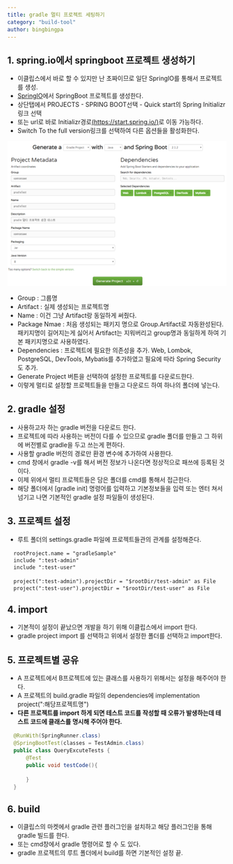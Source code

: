 ```yaml
---
title: gradle 멀티 프로젝트 세팅하기
category: "build-tool"
author: bingbingpa
---
```


## 1. spring.io에서 springboot 프로젝트 생성하기

- 이클립스에서 바로 할 수 있지만 난 초짜이므로 일단 SpringIO를 통해서 프로젝트를 생성.
- [SpringIO](http://spring.io/)에서 SpringBoot 프로젝트를 생성한다.
- 상단탭에서 PROJECTS - SPRING BOOT선택 - Quick start의 Spring Initializr 링크 선택
- 또는 url로 바로 Initializr경로[(https://start.spring.io/)](https://start.spring.io/)로 이동 가능하다.
- Switch To the full version링크를 선택하여 다른 옵션들을 활성화한다.


![spring.io](./springIo.png)


- Group : 그룹명
- Artifact : 실제 생성되는 프로젝트명
- Name : 이건 그냥 Artifact랑 동일하게 써줬다.
- Package Nmae : 처음 생성되는 패키지 명으로 Group.Artifact로 자동완성된다. 패키지명이 길어지는게 싫어서
  Artifact는 지워버리고 group명과 동일하게 하여 기본 패키지명으로 사용하였다.
- Dependencies : 프로젝트에 필요한 의존성을 추가. Web, Lombok, PostgreSQL, DevTools, Mybatis를 추가하였고 필요에 따라 Spring Security도 추가.
- Generate Project 버튼을 선택하여 설정한 프로젝트를 다운로드한다.
- 이렇게 멀티로 설정할 프로젝트들을 만들고 다운로드 하여 하나의 폴더에 넣는다.

## 2. gradle 설정

- 사용하고자 하는 gradle 버전을 다운로드 한다.
- 프로젝트에 따라 사용하는 버전이 다를 수 있으므로 gradle 폴더를 만들고 그 하위에 버전별로 gradle을 두고 쓰는게 편하다.
- 사용할 gradle 버전의 경로만 환경 변수에 추가하여 사용한다.
- cmd 창에서  gradle -v를 해서 버전 정보가 나온다면 정상적으로 패쓰에 등록된 것이다.
- 이제 위에서 멀티 프로젝트들은 담은 폴더를 cmd를 통해서 접근한다.
- 해당 폴더에서 [gradle init] 명령어를 입력하고 기본정보들을 입력 또는 엔터 쳐서 넘기고 나면 기본적인 gradle 설정 파일들이 생성된다.

## 3. 프로젝트 설정

- 루트 폴더의 settings.gradle 파일에 프로젝트들관의 관계를 설정해준다.
~~~ properties
  rootProject.name = "gradleSample"
  include ":test-admin"
  include ":test-user"

  project(":test-admin").projectDir = "$rootDir/test-admin" as File
  project(":test-user").projectDir = "$rootDir/test-user" as File
~~~

## 4. import

- 기본적이 설정이 끝났으면 개발을 하기 위해 이클립스에서 import 한다.
- gradle project import 를 선택하고 위에서 설정한 폴더를 선택하고 import한다.

## 5. 프로젝트별 공유

- A 프로젝트에서 B프로젝트에 있는 클래스를 사용하기 위해서는 설정을 해주어야 한다.
- A 프로젝트의 build.gradle 파일의 dependencies에 implementation project(":해당프로젝트명")
- **다른 프로젝트를 import 하게 되면 테스트 코드를 작성할 때 오류가 발생하는데 테스트 코드에 클래스를 명시해 주어야 한다.**
~~~ java
  @RunWith(SpringRunner.class)
  @SpringBootTest(classes = TestAdmin.class)
  public class QueryExcuteTests {
      @Test
      public void testCode(){

      }
  }
~~~

## 6. build

- 이클립스의 마켓에서 gradle 관련 플러그인을 설치하고 해당 플러그인을 통해 gradle 빌드를 한다.
- 또는 cmd창에서 gradle 명령어로 할 수 도 있다.
- gradle 프로젝트의 루트 폴더에서 build를 하면 기본적인 설정 끝.




